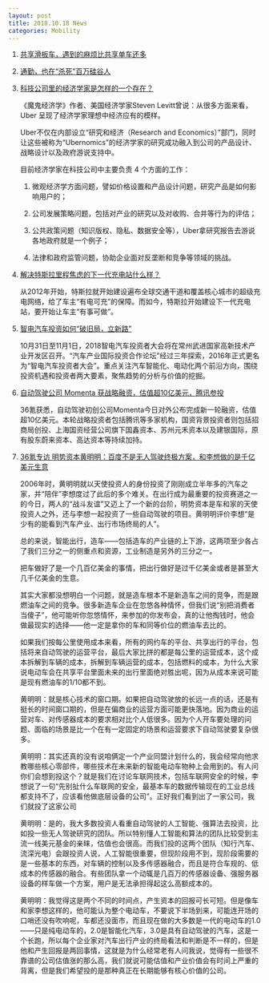 ```yaml
---
layout: post
title: 2018.10.18 News
categories: Mobility
---
```


1. [共享滑板车，遇到的麻烦比共享单车还多](https://www.huxiu.com/article/267200.html)

2. [通勤，也在“杀死”百万硅谷人](https://www.huxiu.com/article/267250.html)

3. [科技公司里的经济学家是怎样的一个存在？](https://www.huxiu.com/article/267345.html)

    《魔鬼经济学》作者、美国经济学家Steven Levitt曾说：从很多方面来看，Uber 呈现了经济学家理想中经济应有的模样。

    Uber不仅在内部设立“研究和经济（Research and Economics）”部门，同时让这些被称为“Ubernomics”的经济学家的研究成功融入到公司的产品设计、战略设计以及政府游说支持中。

    目前经济学家在科技公司中主要负责 4 个方面的工作：
    
    1. 微观经济学方面问题，譬如价格设置和产品设计问题，研究产品是如何影响用户的；

    2. 公司发展策略问题，包括对产业的研究以及对收购、合并等行为的评估；

    3. 公共政策问题（知识版权、隐私、数据安全等），Uber拿研究报告去游说各地政府就是一个例子；

    4. 法律和政府监管问题，协助企业面对反垄断和竞争等领域的挑战。

4. [解决特斯拉里程焦虑的下一代充电站什么样？](https://36kr.com/p/5157473.html)

    从2012年开始，特斯拉就开始建设遍布全球交通干道和覆盖核心城市的超级充电网络，给了车主“有电可充”的保障。而如今，特斯拉开始建设下一代充电站，要开始让车主“有事可做”。

5. [智电汽车投资如何“破旧局，立新路”](https://36kr.com/p/5157539.html)

    10月31日至11月1日，2018智电汽车投资者大会将在常州武进国家高新技术产业开发区召开。“汽车产业国际投资合作论坛”经过三年探索，2016年正式更名为“智电汽车投资者大会”。重点关注汽车智能化、电动化两个前沿方向，围绕投资机遇和投资者两大要素，聚焦趋势的分析与价值的挖掘。

6. [自动驾驶公司 Momenta 获战略融资，估值超10亿美元，腾讯参投](https://36kr.com/p/5157634.html)

    36氪获悉，自动驾驶初创公司Momenta今日对外公布完成新一轮融资，估值超10亿美元。本轮战略投资者包括腾讯等多家机构，国资背景投资者则包括招商局创投、上海国资经营公司旗下国鑫资本、苏州元禾资本以及建银国际，原有股东蔚来资本、高达资本等持续加持。 

7. [36氪专访 明势资本黄明明：百度不是无人驾驶终极方案，和李想做的是千亿美元生意](https://36kr.com/p/5157592.html)

    2006年时，黄明明就以天使投资人的身份投资了刚刚成立半年多的汽车之家，并“陪伴”李想度过了此后的多个难关。在出行成为最重要的投资赛道之一的今日，两人的“战斗友谊”又迈上了一个新的台阶，明势资本是车和家的天使投资人之外，还与李想一起投资了一些自动驾驶的项目。黄明明评价李想“是少有的能看到汽车产业、出行市场终局的人”。
    
    总的来说，智能出行，造车——包括造车的产业链的上下游，这两项至少各占了我们三分之一的侧重点和资源，工业制造是另外的三分之一。 

    把车做好了是一个几百亿美金的事情，把出行做好是过千亿美金或者是甚至大几千亿美金的生意。

    其实大家都没想明白一个问题，就是造车根本不是新造车之间的竞争，而是跟燃油车之间的竞争。很多新造车企业在忽悠各种情怀，但我们说“别把消费者当傻子”，他可能听你忽悠情怀，来参加的你发布会，真的让他掏钱时，他会做最现实的选择——他一定是拿你的车和同等价位的燃油车去比的。

    如果我们按每公里使用成本来看，所有的网约车的平台、共享出行的平台，包括将来自动驾驶的运营平台，最后大家比拼的都是每公里的运营成本，这个成本拆解到车辆的成本，拆解到车辆运营的成本，包括燃料的成本，为什么大家说电动车会在共享平台里面未来的出行里面绝对胜出呢，因为从成本来说可能是现有燃油车的1/10都不到。

    黄明明：就是核心技术的窗口期。如果把自动驾驶放的长远一点的话，还是有挺长的时间窗口期的，但是在偏商业的运营方面可能更快落地。因为商业的运营对车、对传感器成本的要求相对比个人低很多。因为个人开车要处理的问题、面临的场景是比一个在有一定固定的场景和运营要求下自动驾驶要复杂很多。

    黄明明：其实还真的没有说咱俩定一个产业同盟计划什么的，我会经常向他求教哪些核心零部件，哪些技术在未来新的智能电动车物种上会用到的。有人问你们会想到投这个？就是我们在讨论车联网技术，包括车联网安全的时候，李想说了一句“先别扯什么车联网的安全，最基本车的数据传输现在的工业总线都支持不了，应该看他做底层设备的公司”。正好我们看到出了一家公司，我们就投了这家公司

    黄明明：是的，我大多数投资人看重自动驾驶的人工智能、强算法去投资，比如投一些无人驾驶研究的团队。所以特别懂人工智能和算法的团队比较受到主流一线美元基金的亲睐，估值也会很高。而我们投的这两个团队（知行汽车、流深光电）会跟投资人说，人工智能很重要，但现阶段用不到，现阶段需要的是一些基本的东西，对车辆的控制以及多传感器融合，而且是符合车规的、低成本的传感器的融合。有些团队拿一个动辄是几百万的传感器设备、强服务器设备的样车做一个方案，用户是无法承担得起这么高额成本的。

    黄明明：我觉得这是两个不同的时间点，产生资本的回报可长可短。但是像车和家李想这样的，他可能认为整个电动车，不要说下半场到来，可能连开场的口哨还没有吹响呢，车都还没面市，而且现在做的大多数是一代的电动车的1.0——只是纯电动车的，2.0是智能化汽车，3.0是具有自动驾驶的汽车，这是一个长跑，所以每个企业家对汽车出行产业的终局看法和判断是不一样的，但是他和产生回报是两回事情，这就是为什么经常老有人问我说，觉得有一些很不靠谱的公司估值涨的那么高，我们就说可能估值和产业价值会有时间上严重的背离，但是我们希望投的是那种真正在长期能够有核心价值的公司。